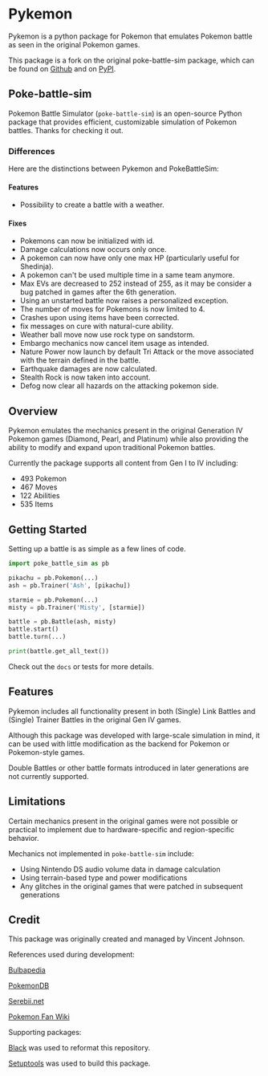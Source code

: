 # Pykemon

Pykemon is a python package for Pokemon that emulates Pokemon battle as seen in the original Pokemon games.

This package is a fork on the original poke-battle-sim package, which can be found on [Github](https://github.com/hiimvincent/poke-battle-sim) and on [PyPI](https://pypi.org/project/poke-battle-sim/).

## Poke-battle-sim

Pokemon Battle Simulator (```poke-battle-sim```) is an open-source Python package that provides efficient, customizable simulation of Pokemon battles. Thanks for checking it out.

### Differences

Here are the distinctions between Pykemon and PokeBattleSim:

#### Features
- Possibility to create a battle with a weather.

#### Fixes
- Pokemons can now be initialized with id.
- Damage calculations now occurs only once.
- A pokemon can now have only one max HP (particularly useful for Shedinja).
- A pokemon can't be used multiple time in a same team anymore.
- Max EVs are decreased to 252 instead of 255, as it may be consider a bug patched in games after the 6th generation.
- Using an unstarted battle now raises a personalized exception.
- The number of moves for Pokemons is now limited to 4.
- Crashes upon using items have been corrected.
- fix messages on cure with natural-cure ability.
- Weather ball move now use rock type on sandstorm.
- Embargo mechanics now cancel item usage as intended.
- Nature Power now launch by default Tri Attack or the move associated with the terrain defined in the battle.
- Earthquake damages are now calculated.
- Stealth Rock is now taken into account.
- Defog now clear all hazards on the attacking pokemon side.

## Overview

Pykemon emulates the mechanics present in the original Generation IV Pokemon games (Diamond, Pearl, and Platinum) while also providing the ability to modify and expand upon traditional Pokemon battles.

Currently the package supports all content from Gen I to IV including:

- 493 Pokemon
- 467 Moves
- 122 Abilities
- 535 Items

## Getting Started

Setting up a battle is as simple as a few lines of code.

```python
import poke_battle_sim as pb

pikachu = pb.Pokemon(...)
ash = pb.Trainer('Ash', [pikachu])

starmie = pb.Pokemon(...)
misty = pb.Trainer('Misty', [starmie])

battle = pb.Battle(ash, misty)
battle.start()
battle.turn(...)

print(battle.get_all_text())
```

Check out the ```docs``` or tests for more details.

## Features

Pykemon includes all functionality present in both (Single) Link Battles and (Single) Trainer Battles in the original Gen IV games.

Although this package was developed with large-scale simulation in mind, it can be used with little modification as the backend for Pokemon or Pokemon-style games.

Double Battles or other battle formats introduced in later generations are not currently supported.

## Limitations

Certain mechanics present in the original games were not possible or practical to implement due to hardware-specific and region-specific behavior.

Mechanics not implemented in ```poke-battle-sim``` include:

- Using Nintendo DS audio volume data in damage calculation
- Using terrain-based type and power modifications
- Any glitches in the original games that were patched in subsequent generations

## Credit

This package was originally created and managed by Vincent Johnson.

References used during development:

[Bulbapedia](https://bulbapedia.bulbagarden.net/wiki/Main_Page)

[PokemonDB](https://pokemondb.net/)

[Serebii.net](https://serebii.net/)

[Pokemon Fan Wiki](https://pokemon.fandom.com/wiki/Pok%C3%A9mon_Wiki)

Supporting packages:

[Black](https://github.com/psf/black) was used to reformat this repository.

[Setuptools](https://github.com/pypa/setuptools) was used to build this package. 

